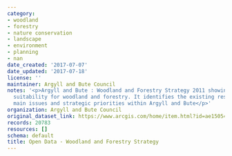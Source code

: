 ```yaml
---
category:
- woodland
- forestry
- nature conservation
- landscape
- environment
- planning
- nan
date_created: '2017-07-07'
date_updated: '2017-07-18'
license: ''
maintainer: Argyll and Bute Council
notes: '<p>Argyll and Bute : Woodland and Forestry Strategy 2011 showing indicative
  suitability for woodland and forestry. It identifies the existing resource, the
  main issues and strategic priorities within Argyll and Bute</p>'
organization: Argyll and Bute Council
original_dataset_link: https://www.arcgis.com/home/item.html?id=ae1505477b404eeea47854531a9a7887
records: 20783
resources: []
schema: default
title: Open Data - Woodland and Forestry Strategy
---
```

